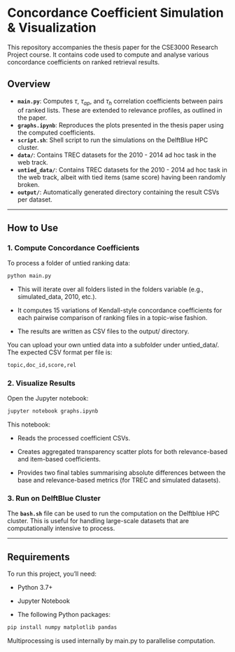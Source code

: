 # Concordance Coefficient Simulation & Visualization

This repository accompanies the thesis paper for the CSE3000 Research Project course. It contains code used to compute and analyse various concordance coefficients on ranked retrieval results.

## Overview

- **`main.py`**: Computes $\tau$, $\tau_{ap}$, and $\tau_h$ correlation coefficients between pairs of ranked lists. These are extended to relevance profiles, as outlined in the paper.
- **`graphs.ipynb`**: Reproduces the plots presented in the thesis paper using the computed coefficients.
- **`script.sh`**: Shell script to run the simulations on the DelftBlue HPC cluster.
- **`data/`**: Contains TREC datasets for the 2010 - 2014 ad hoc task in the web track. 
- **`untied_data/`**: Contains TREC datasets for the 2010 - 2014 ad hoc task in the web track, albeit with tied items (same score) having been randomly broken.
- **`output/`**: Automatically generated directory containing the result CSVs per dataset.

---

## How to Use

### 1. Compute Concordance Coefficients

To process a folder of untied ranking data:

```bash
python main.py
```

 - This will iterate over all folders listed in the folders variable (e.g., simulated_data, 2010, etc.).

 - It computes 15 variations of Kendall-style concordance coefficients for each pairwise comparison of ranking files in a topic-wise fashion.

 - The results are written as CSV files to the output/ directory.

You can upload your own untied data into a subfolder under untied_data/. The expected CSV format per file is:
```bash
topic,doc_id,score,rel
```
### 2. Visualize Results
Open the Jupyter notebook:

```bash
jupyter notebook graphs.ipynb
```

This notebook:

 - Reads the processed coefficient CSVs.

 - Creates aggregated transparency scatter plots for both relevance-based and item-based coefficients.

 - Provides two final tables summarising absolute differences between the base and relevance-based metrics (for TREC and simulated datasets).

### 3. Run on DelftBlue Cluster
The **`bash.sh`** file can be used to run the computation on the Delftblue HPC cluster. This is useful for handling large-scale datasets that are computationally intensive to process.

---

## Requirements
To run this project, you’ll need:

 - Python 3.7+

 - Jupyter Notebook

 - The following Python packages:

```bash
pip install numpy matplotlib pandas
```

Multiprocessing is used internally by main.py to parallelise computation.
